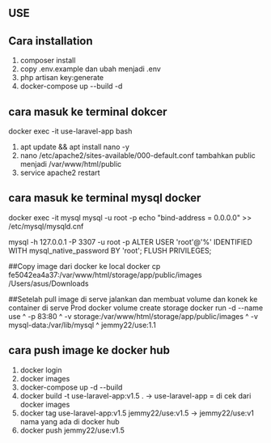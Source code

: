 ## USE 

## Cara installation
1. composer install
2. copy .env.example dan ubah menjadi .env  
3. php artisan key:generate
4. docker-compose up --build -d

## cara masuk ke terminal dokcer
docker exec -it use-laravel-app bash
1. apt update && apt install nano -y
2. nano /etc/apache2/sites-available/000-default.conf
    tambahkan public menjadi /var/www/html/public
3. service apache2 restart

## cara masuk ke terminal mysql docker
docker exec -it mysql mysql -u root -p
echo "bind-address = 0.0.0.0" >> /etc/mysql/mysqld.cnf

mysql -h 127.0.0.1 -P 3307 -u root -p
ALTER USER 'root'@'%' IDENTIFIED WITH mysql_native_password BY 'root';
FLUSH PRIVILEGES;

##Copy image dari docker ke local
docker cp fe5042ea4a37:/var/www/html/storage/app/public/images /Users/asus/Downloads

##Setelah pull image di serve jalankan dan membuat volume dan konek ke container di serve Prod
docker volume create storage
docker run -d --name use ^
  -p 83:80 ^
  -v storage:/var/www/html/storage/app/public/images ^
  -v mysql-data:/var/lib/mysql ^
  jemmy22/use:1.1
## cara push image ke docker hub
1. docker login
2. docker images
3. docker-compose up -d --build
4. docker build -t use-laravel-app:v1.5 . -> use-laravel-app = di cek dari docker images
5. docker tag use-laravel-app:v1.5 jemmy22/use:v1.5   -> jemmy22/use:v1 nama yang ada di docker hub
6. docker push jemmy22/use:v1.5
